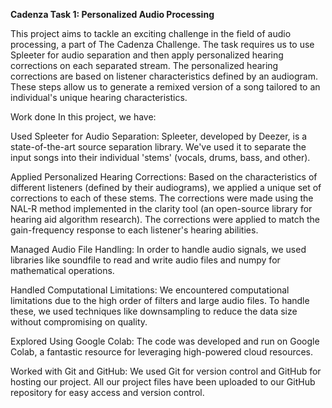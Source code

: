 **Cadenza Task 1: Personalized Audio Processing**

This project aims to tackle an exciting challenge in the field of audio processing, a part of The Cadenza Challenge. The task requires us to use Spleeter for audio separation and then apply personalized hearing corrections on each separated stream. The personalized hearing corrections are based on listener characteristics defined by an audiogram. These steps allow us to generate a remixed version of a song tailored to an individual's unique hearing characteristics.

Work done
In this project, we have:

Used Spleeter for Audio Separation: Spleeter, developed by Deezer, is a state-of-the-art source separation library. We've used it to separate the input songs into their individual 'stems' (vocals, drums, bass, and other).

Applied Personalized Hearing Corrections: Based on the characteristics of different listeners (defined by their audiograms), we applied a unique set of corrections to each of these stems. The corrections were made using the NAL-R method implemented in the clarity tool (an open-source library for hearing aid algorithm research). The corrections were applied to match the gain-frequency response to each listener's hearing abilities.

Managed Audio File Handling: In order to handle audio signals, we used libraries like soundfile to read and write audio files and numpy for mathematical operations.

Handled Computational Limitations: We encountered computational limitations due to the high order of filters and large audio files. To handle these, we used techniques like downsampling to reduce the data size without compromising on quality.

Explored Using Google Colab: The code was developed and run on Google Colab, a fantastic resource for leveraging high-powered cloud resources.

Worked with Git and GitHub: We used Git for version control and GitHub for hosting our project. All our project files have been uploaded to our GitHub repository for easy access and version control.
